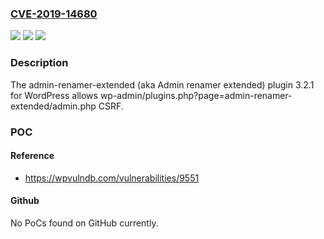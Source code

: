 ### [CVE-2019-14680](https://cve.mitre.org/cgi-bin/cvename.cgi?name=CVE-2019-14680)
![](https://img.shields.io/static/v1?label=Product&message=n%2Fa&color=blue)
![](https://img.shields.io/static/v1?label=Version&message=n%2Fa&color=blue)
![](https://img.shields.io/static/v1?label=Vulnerability&message=n%2Fa&color=brighgreen)

### Description

The admin-renamer-extended (aka Admin renamer extended) plugin 3.2.1 for WordPress allows wp-admin/plugins.php?page=admin-renamer-extended/admin.php CSRF.

### POC

#### Reference
- https://wpvulndb.com/vulnerabilities/9551

#### Github
No PoCs found on GitHub currently.

